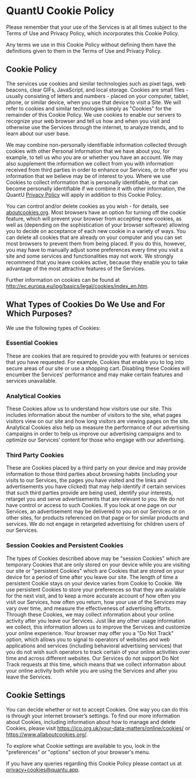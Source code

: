 # QuantU Cookie Policy

Please remember that your use of the Services is at all times subject to the Terms of Use and Privacy Policy, which incorporates this Cookie Policy.

Any terms we use in this Cookie Policy without defining them have the definitions given to them in the Terms of Use and Privacy Policy.

## Cookie Policy

The services use cookies and similar technologies such as pixel tags, web beacons, clear GIFs, JavaScript, and local storage. Cookies are small files - usually consisting of letters and numbers - placed on your computer, tablet, phone, or similar device, when you use that device to visit a Site. We will refer to cookies and similar technologies simply as "Cookies" for the remainder of this Cookie Policy. We use cookies to enable our servers to recognize your web browser and tell us how and when you visit and otherwise use the Services through the internet, to analyze trends, and to learn about our user base.

We may combine non-personally identifiable information collected through cookies with other Personal Information that we have about you, for example, to tell us who you are or whether you have an account. We may also supplement the information we collect from you with information received from third parties in order to enhance our Services, or to offer you information that we believe may be of interest to you. Where we use Cookies to collect information that is personally identifiable, or that can become personally identifiable if we combine it with other information, the QuantU <a href="/info/privacy-policy/">Privacy Policy</a> will apply in addition to this Cookie Policy.

You can control and/or delete cookies as you wish - for details, see <a href="https://www.aboutcookies.org/" target="_blank">aboutcookies.org</a>. Most browsers have an option for turning off the cookie feature, which will prevent your browser from accepting new cookies, as well as (depending on the sophistication of your browser software) allowing you to decide on acceptance of each new cookie in a variety of ways. You can delete all cookies that are already on your computer and you can set most browsers to prevent them from being placed. If you do this, however, you may have to manually adjust some preferences every time you visit a site and some services and functionalities may not work. We strongly recommend that you leave cookies active, because they enable you to take advantage of the most attractive features of the Services.

Further information on cookies can be found at <a href="http://ec.europa.eu/ipg/basics/legal/cookies/index_en.htm" target="_blank">http://ec.europa.eu/ipg/basics/legal/cookies/index_en.htm</a>.

## What Types of Cookies Do We Use and For Which Purposes?

We use the following types of Cookies:

### Essential Cookies

These are cookies that are required to provide you with features or services that you have requested. For example, Cookies that enable you to log into secure areas of our site or use a shopping cart. Disabling these Cookies will encumber the Services’ performance and may make certain features and services unavailable.

### Analytical Cookies

These Cookies allow us to understand how visitors use our site. This includes information about the number of visitors to the site, what pages visitors view on our site and how long visitors are viewing pages on the site. Analytical Cookies also help us measure the performance of our advertising campaigns in order to help us improve our advertising campaigns and to optimize our Services’ content for those who engage with our advertising.

### Third Party Cookies

These are Cookies placed by a third party on your device and may provide information to those third parties about browsing habits (including your visits to our Services, the pages you have visited and the links and advertisements you have clicked) that may help identify if certain services that such third parties provide are being used, identify your interests, retarget you and serve advertisements that are relevant to you. We do not have control or access to such Cookies. If you look at one page on our Services, an advertisement may be delivered to you on our Services or on other sites, for products referenced on that page or for similar products and services. We do not engage in retargeted advertising for children users of our Services.

### Session Cookies and Persistent Cookies

The types of Cookies described above may be "session Cookies" which are temporary Cookies that are only stored on your device while you are visiting our site or "persistent Cookies" which are Cookies that are stored on your device for a period of time after you leave our site. The length of time a persistent Cookie stays on your device varies from Cookie to Cookie. We use persistent Cookies to store your preferences so that they are available for the next visit, and to keep a more accurate account of how often you visit our Services, how often you return, how your use of the Services may vary over time, and measure the effectiveness of advertising efforts. Through these Cookies, we may collect information about your online activity after you leave our Services. Just like any other usage information we collect, this information allows us to improve the Services and customize your online experience. Your browser may offer you a "Do Not Track" option, which allows you to signal to operators of websites and web applications and services (including behavioral advertising services) that you do not wish such operators to track certain of your online activities over time and across different websites. Our Services do not support Do Not Track requests at this time, which means that we collect information about your online activity both while you are using the Services and after you leave the Services.

## Cookie Settings

You can decide whether or not to accept Cookies. One way you can do this is through your internet browser’s settings. To find our more information about Cookies, including information about how to manage and delete Cookies, please visit <a href="https://ico.org.uk/your-data-matters/online/cookies/" target="_blank">https://ico.org.uk/your-data-matters/online/cookies/</a> or <a href="https://www.allaboutcookies.org/" target="_blank">https://www.allaboutcookies.org/</a>.

To explore what Cookie settings are available to you, look in the "preferences" or "options" section of your browser's menu.

If you have any queries regarding this Cookie Policy please contact us at <a href="mailto:privacy+cookies@quantu.app">privacy+cookies@quantu.app</a>.
